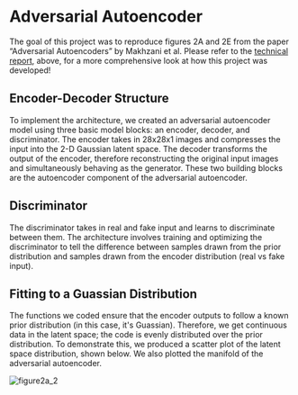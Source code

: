 # Adversarial Autoencoder
The goal of this project was to reproduce figures 2A and 2E from the paper “Adversarial Autoencoders” by Makhzani et al. Please refer to the [technical report](https://drive.google.com/file/d/1o2_ZZkRMbGfkUJhtw79ogLODh0BMazpc/view?usp=sharing), above, for a more comprehensive look at how this project was developed!
## Encoder-Decoder Structure
To implement the architecture, we created an adversarial autoencoder model using three basic model blocks: an encoder, decoder, 
and discriminator. The encoder takes in 28x28x1 images and compresses the input into the 2-D Gaussian latent space. The decoder 
transforms the output of the encoder, therefore reconstructing the original input images and simultaneously behaving as the generator. 
These two building blocks are the autoencoder component of the adversarial autoencoder. 
## Discriminator
The discriminator takes in real and fake input and learns to discriminate between them. The architecture involves
training and optimizing the discriminator to tell the difference between samples drawn from the prior distribution and samples
drawn from the encoder distribution (real vs fake input).
## Fitting to a Guassian Distribution
The functions we coded ensure that the encoder outputs to follow a known prior distribution (in this case, it's Guassian). Therefore, we get continuous data in the latent space; the code is evenly distributed over the prior distribution. To demonstrate this, we produced a scatter plot of the latent space distribution, shown below. We
also plotted the manifold of the adversarial autoencoder.



![figure2a_2](https://github.com/nicolejoseph/Adversarial-Autoencoder/assets/55464125/454f3cd2-d350-44d7-a540-984299605615)
